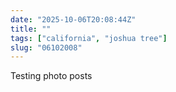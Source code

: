 ```yaml
---
date: "2025-10-06T20:08:44Z"
title: ""
tags: ["california", "joshua tree"]
slug: "06102008"
---
```

Testing photo posts